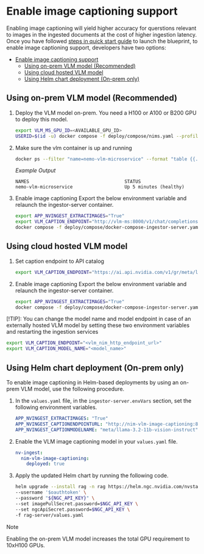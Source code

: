 <!--
  SPDX-FileCopyrightText: Copyright (c) 2025 NVIDIA CORPORATION & AFFILIATES. All rights reserved.
  SPDX-License-Identifier: Apache-2.0
-->

# Enable image captioning support
Enabling image captioning will yield higher accuracy for querstions relevant to images in the ingested documents at the cost of higher ingestion latency.
Once you have followed [steps in quick start guide](./quickstart.md#deploy-with-docker-compose) to launch the blueprint, to enable image captioning support, developers have two options:
- [Enable image captioning support](#enable-image-captioning-support)
  - [Using on-prem VLM model (Recommended)](#using-on-prem-vlm-model-recommended)
  - [Using cloud hosted VLM model](#using-cloud-hosted-vlm-model)
  - [Using Helm chart deployment (On-prem only)](#using-helm-chart-deployment-on-prem-only)

## Using on-prem VLM model (Recommended)
1. Deploy the VLM model on-prem. You need a H100 or A100 or B200 GPU to deploy this model.
   ```bash
   export VLM_MS_GPU_ID=<AVAILABLE_GPU_ID>
   USERID=$(id -u) docker compose -f deploy/compose/nims.yaml --profile vlm up -d
   ```

2. Make sure the vlm container is up and running
   ```bash
   docker ps --filter "name=nemo-vlm-microservice" --format "table {{.ID}}\t{{.Names}}\t{{.Status}}"
   ```

   *Example Output*

   ```output
   NAMES                                   STATUS
   nemo-vlm-microservice                   Up 5 minutes (healthy)
   ```

3. Enable image captioning
   Export the below environment variable and relaunch the ingestor-server container.
   ```bash
   export APP_NVINGEST_EXTRACTIMAGES="True"
   export VLM_CAPTION_ENDPOINT="http://vlm-ms:8000/v1/chat/completions"
   docker compose -f deploy/compose/docker-compose-ingestor-server.yaml up -d
   ```

## Using cloud hosted VLM model
1. Set caption endpoint to API catalog
   ```bash
   export VLM_CAPTION_ENDPOINT="https://ai.api.nvidia.com/v1/gr/meta/llama-3.2-11b-vision-instruct/chat/completions"
   ```

2. Enable image captioning
   Export the below environment variable and relaunch the ingestor-server container.
   ```bash
   export APP_NVINGEST_EXTRACTIMAGES="True"
   docker compose -f deploy/compose/docker-compose-ingestor-server.yaml up -d
   ```

[!TIP]: You can change the model name and model endpoint in case of an externally hosted VLM model by setting these two environment variables and restarting the ingestion services
```bash
export VLM_CAPTION_ENDPOINT="<vlm_nim_http_endpoint_url>"
export VLM_CAPTION_MODEL_NAME="<model_name>"
```

## Using Helm chart deployment (On-prem only)

To enable image captioning in Helm-based deployments by using an on-prem VLM model, use the following procedure.


1. In the `values.yaml` file, in the `ingestor-server.envVars` section, set the following environment variables.

   ```yaml
   APP_NVINGEST_EXTRACTIMAGES: "True"
   APP_NVINGEST_CAPTIONENDPOINTURL: "http://nim-vlm-image-captioning:8000/v1/chat/completions"
   APP_NVINGEST_CAPTIONMODELNAME: "meta/llama-3.2-11b-vision-instruct"
   ```

2. Enable the VLM image captioning model in your `values.yaml` file.

   ```yaml
   nv-ingest:
     nim-vlm-image-captioning:
       deployed: true
   ```

3. Apply the updated Helm chart by running the following code.

   ```bash
   helm upgrade --install rag -n rag https://helm.ngc.nvidia.com/nvstaging/blueprint/charts/nvidia-blueprint-rag-v2.2.0.tgz \
   --username '$oauthtoken' \
   --password "${NGC_API_KEY}" \
   --set imagePullSecret.password=$NGC_API_KEY \
   --set ngcApiSecret.password=$NGC_API_KEY \
   -f rag-server/values.yaml
   ```

> [!Note]
> Enabling the on-prem VLM model increases the total GPU requirement to 10xH100 GPUs.
